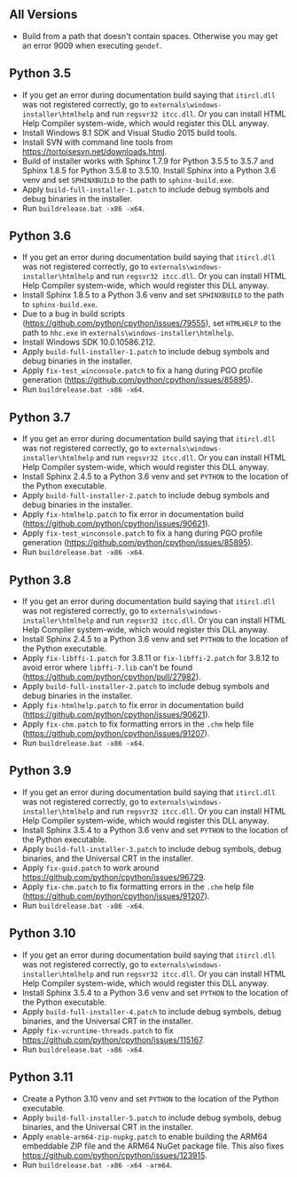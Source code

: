 ## All Versions

- Build from a path that doesn't contain spaces. Otherwise you may get an error 9009 when executing `gendef`.

## Python 3.5

- If you get an error during documentation build saying that `itircl.dll` was not registered correctly, go to `externals\windows-installer\htmlhelp` and run `regsvr32 itcc.dll`. Or you can install HTML Help Compiler system-wide, which would register this DLL anyway.
- Install Windows 8.1 SDK and Visual Studio 2015 build tools.
- Install SVN with command line tools from https://tortoisesvn.net/downloads.html.
- Build of installer works with Sphinx 1.7.9 for Python 3.5.5 to 3.5.7 and Sphinx 1.8.5 for Python 3.5.8 to 3.5.10. Install Sphinx into a Python 3.6 venv and set `SPHINXBUILD` to the path to `sphinx-build.exe`.
- Apply `build-full-installer-1.patch` to include debug symbols and debug binaries in the installer.
- Run `buildrelease.bat -x86 -x64`.

## Python 3.6

- If you get an error during documentation build saying that `itircl.dll` was not registered correctly, go to `externals\windows-installer\htmlhelp` and run `regsvr32 itcc.dll`. Or you can install HTML Help Compiler system-wide, which would register this DLL anyway.
- Install Sphinx 1.8.5 to a Python 3.6 venv and set `SPHINXBUILD` to the path to `sphinx-build.exe`.
- Due to a bug in build scripts (https://github.com/python/cpython/issues/79555), set `HTMLHELP` to the path to `hhc.exe` in `externals\windows-installer\htmlhelp`.
- Install Windows SDK 10.0.10586.212.
- Apply `build-full-installer-1.patch` to include debug symbols and debug binaries in the installer.
- Apply `fix-test_winconsole.patch` to fix a hang during PGO profile generation (https://github.com/python/cpython/issues/85895).
- Run `buildrelease.bat -x86 -x64`.

## Python 3.7

- If you get an error during documentation build saying that `itircl.dll` was not registered correctly, go to `externals\windows-installer\htmlhelp` and run `regsvr32 itcc.dll`. Or you can install HTML Help Compiler system-wide, which would register this DLL anyway.
- Install Sphinx 2.4.5 to a Python 3.6 venv and set `PYTHON` to the location of the Python executable.
- Apply `build-full-installer-2.patch` to include debug symbols and debug binaries in the installer.
- Apply `fix-htmlhelp.patch` to fix error in documentation build (https://github.com/python/cpython/issues/90621).
- Apply `fix-test_winconsole.patch` to fix a hang during PGO profile generation (https://github.com/python/cpython/issues/85895).
- Run `buildrelease.bat -x86 -x64`.

## Python 3.8

- If you get an error during documentation build saying that `itircl.dll` was not registered correctly, go to `externals\windows-installer\htmlhelp` and run `regsvr32 itcc.dll`. Or you can install HTML Help Compiler system-wide, which would register this DLL anyway.
- Install Sphinx 2.4.5 to a Python 3.6 venv and set `PYTHON` to the location of the Python executable.
- Apply `fix-libffi-1.patch` for 3.8.11 or `fix-libffi-2.patch` for 3.8.12 to avoid error where `libffi-7.lib` can't be found (https://github.com/python/cpython/pull/27982).
- Apply `build-full-installer-2.patch` to include debug symbols and debug binaries in the installer.
- Apply `fix-htmlhelp.patch` to fix error in documentation build (https://github.com/python/cpython/issues/90621).
- Apply `fix-chm.patch` to fix formatting errors in the `.chm` help file (https://github.com/python/cpython/issues/91207).
- Run `buildrelease.bat -x86 -x64`.

## Python 3.9

- If you get an error during documentation build saying that `itircl.dll` was not registered correctly, go to `externals\windows-installer\htmlhelp` and run `regsvr32 itcc.dll`. Or you can install HTML Help Compiler system-wide, which would register this DLL anyway.
- Install Sphinx 3.5.4 to a Python 3.6 venv and set `PYTHON` to the location of the Python executable.
- Apply `build-full-installer-3.patch` to include debug symbols, debug binaries, and the Universal CRT in the installer.
- Apply `fix-guid.patch` to work around https://github.com/python/cpython/issues/96729.
- Apply `fix-chm.patch` to fix formatting errors in the `.chm` help file (https://github.com/python/cpython/issues/91207).
- Run `buildrelease.bat -x86 -x64`.

## Python 3.10

- If you get an error during documentation build saying that `itircl.dll` was not registered correctly, go to `externals\windows-installer\htmlhelp` and run `regsvr32 itcc.dll`. Or you can install HTML Help Compiler system-wide, which would register this DLL anyway.
- Install Sphinx 3.5.4 to a Python 3.6 venv and set `PYTHON` to the location of the Python executable.
- Apply `build-full-installer-4.patch` to include debug symbols, debug binaries, and the Universal CRT in the installer.
- Apply `fix-vcruntime-threads.patch` to fix https://github.com/python/cpython/issues/115167.
- Run `buildrelease.bat -x86 -x64`.

## Python 3.11

- Create a Python 3.10 venv and set `PYTHON` to the location of the Python executable.
- Apply `build-full-installer-5.patch` to include debug symbols, debug binaries, and the Universal CRT in the installer.
- Apply `enable-arm64-zip-nupkg.patch` to enable building the ARM64 embeddable ZIP file and the ARM64 NuGet package file. This also fixes https://github.com/python/cpython/issues/123915.
- Run `buildrelease.bat -x86 -x64 -arm64`.
